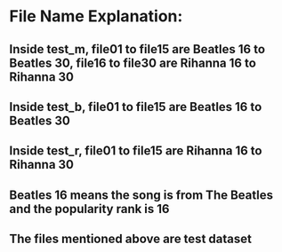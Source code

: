# File Name Explanation:
## Inside test_m, file01 to file15 are Beatles 16 to Beatles 30, file16 to file30 are Rihanna 16 to Rihanna 30
## Inside test_b, file01 to file15 are Beatles 16 to Beatles 30
## Inside test_r, file01 to file15 are Rihanna 16 to Rihanna 30
## Beatles 16 means the song is from The Beatles and the popularity rank is 16
## The files mentioned above are test dataset